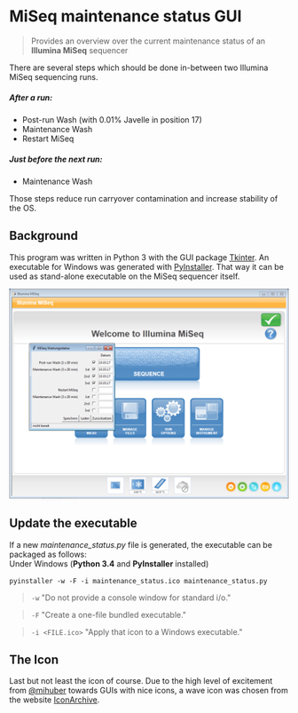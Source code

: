 # MiSeq maintenance status GUI
> Provides an overview over the current maintenance status of an **Illumina MiSeq** sequencer

There are several steps which should be done in-between two Illumina MiSeq sequencing runs.

##### After a run:
* Post-run Wash (with 0.01% Javelle in position 17)
* Maintenance Wash
* Restart MiSeq

##### Just before the next run:
* Maintenance Wash

Those steps reduce run carryover contamination and increase stability of the OS.


## Background
This program was written in Python 3 with the GUI package [Tkinter]("https://docs.python.org/3.4/library/tkinter.html"). An executable for Windows was generated with [PyInstaller]("http://www.pyinstaller.org/"). That way it can be used as stand-alone executable on the MiSeq sequencer itself.

![](maintenance_status_screenshot.png "Example of a MiSeq Screen running the GUI")

<!---
## Motivation

The initial idea to create this project

The goal of this GUI is to give the MiSeq users a quick overview what has already
been done and what still needs to be done before the next sequencing run.

## Usage
*(Include description how to use it)*
--->

## Update the executable
If a new *maintenance_status.py* file is generated, the executable can be packaged as follows:  
Under Windows (**Python 3.4** and **PyInstaller** installed)  
```
pyinstaller -w -F -i maintenance_status.ico maintenance_status.py
```

> `-w` "Do not provide a console window for standard i/o."

> `-F` "Create a one-file bundled executable."

> `-i <FILE.ico>` "Apply that icon to a Windows executable."



## The Icon

Last but not least the icon of course. Due to the high level of excitement from [@mihuber]("https://github.com/mihuber") towards GUIs with nice icons, a wave icon was chosen from the website [IconArchive]("http://www.iconarchive.com/").
